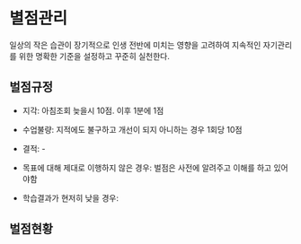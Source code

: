 # 별점관리
일상의 작은 습관이 장기적으로 인생 전반에 미치는 영향을 고려하여 지속적인 자기관리를 위한 명확한 기준을 설정하고 꾸준히 실천한다.

## 벌점규정
* 지각: 아침조회 늦을시 10점. 이후 1분에 1점
* 수업불량: 지적에도 불구하고 개선이 되지 아니하는 경우 1회당 10점
* 결적: -

* 목표에 대해 제대로 이행하지 않은 경우: 벌점은 사전에 알려주고 이해를 하고 있어야함

* 학습결과가 현저히 낮을 경우:


## 벌점현황
